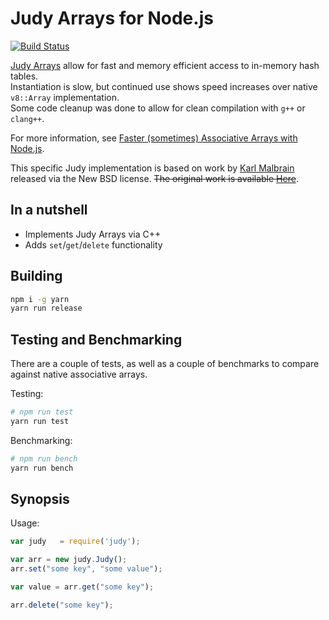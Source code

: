 # Judy Arrays for Node.js

[![Build Status](https://travis-ci.org/JerrySievert/node-judy.svg?branch=master)](https://travis-ci.org/JerrySievert/node-judy)

[Judy Arrays](http://judy.sourceforge.net/doc/10minutes.htm "Judy Arrays") allow for fast and memory efficient access to in-memory hash tables.  
Instantiation is slow, but continued use shows speed increases over native `v8::Array` implementation.  
Some code cleanup was done to allow for clean compilation with `g++` or `clang++`.

For more information, see [Faster (sometimes) Associative Arrays with Node.js](http://legitimatesounding.com/blog/Faster_sometimes_Associative_Arrays_with_Node_js.html).

This specific Judy implementation is based on work by [Karl Malbrain](https://github.com/malbrain) released via the New BSD license. ~~The original work is available [Here](http://code.google.com/p/judyarray/)~~.

## In a nutshell

- Implements Judy Arrays via C++
- Adds `set`/`get`/`delete` functionality

## Building

```sh
npm i -g yarn
yarn run release
```

## Testing and Benchmarking
There are a couple of tests, as well as a couple of benchmarks to compare
against native associative arrays.

Testing:

```sh
# npm run test
yarn run test
```

Benchmarking:

```sh
# npm run bench
yarn run bench
```

## Synopsis

Usage:

```javascript
var judy   = require('judy');

var arr = new judy.Judy();
arr.set("some key", "some value");

var value = arr.get("some key");

arr.delete("some key");
```
